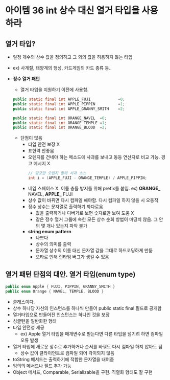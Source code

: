 # 아이템 36 int 상수 대신 열거 타입을 사용하라
## 열거 타입?
- 일정 개수의 상수 값을 정의하고 그 외의 값을 허용하지 않는 타입
- ex) 사게절, 태양계의 행성, 카드게임의 카드 종류 등..
- **정수 열거 패턴**
    - 열거 타입을 지원하기 이전에 사용함.
    
    ```java
    public static final int APPLE_FUJI            =0;
    public static final int APPLE_PIPPIN          =1;
    public static final int APPLE_GRANNY_SMITH    =2;
  
    public static final int ORANGE_NAVEL  =0;
    public static final int ORANGE_TEMPLE =1;
    public static final int ORANGE_BLOOD  =2;
    ```
    - 단점이 많음
        - 타입 안전 보장 X
        - 표현력 안좋음
        - 오렌지를 건네야 하는 메소드에 사과를 보내고 동등 연산자로 비교 가능. 경고 메시지 X
            ```java
            // 향긋한 오렌지 향의 사과 소스
            int i = (APPLE_FUJI - ORANGE_TEMPLE) / APPLE_PIPPIN;
            ```
        - 네임 스페이스 X. 이름 충돌 방지를 위해 prefix를 붙임. ex) **ORANGE_** NAVEL, **APPLE_** FUJI
        - 상수 값이 바뀌면 다시 컴파일 해야함. 다시 컴파일 하지 않을 시 오동작
        - 정수 상수는 문자열로 출력하기 까다로움
            - 값을 출력하거나 디버거로 보면 숫자로만 보여 도움 X
            - 같은 정수 열거 그룹에 속한 모든 상수 순회 방법이 마땅치 않음. 그 안의 몇 개나 있는지 파악 불가
        - **string enum pattern** 
            - 나쁘다
            - 상수의 의미를 출력
            - 문자열 상수의 이름 대신 문자열 값을 그대로 하드코딩하게 만듦    
            - 오타로 인해 런타임 버그가 생길 수 있음
## 열거 패턴 단점의 대안. **열거 타입(enum type)**
```java
public enum Apple { FUJI, PIPPIN, GRANNY_SMITH }
public enum Orange { NAVEL, TEMPLE, BLOOD }
```            
- 클래스이다.
- 상수 하나당 자신의 인스턴스를 하나씩 만들어 public static final 필드로 공개함
- 열거타입으로 만들어진 인스턴스는 하나인 것을 보장
- 싱글턴을 일반화한 형태
- 타입 안전성 제공
    - ex) Apple 열거 타입을 매개변수로 받는다면 다른 타입을 넘기려 하면 컴파일 오류 발생 
- 열거 타입에 새로운 상수르 추가하거나 순서를 바꿔도 다시 컴파일 하지 않아도 됨
    - 상수 값이 클라이언트로 컴파일 되어 각이되지 않음
- toString 메서드는 출력하기에 적합한 문자열을 내어줌
- 임의의 메서드나 필드 추가 가능
- Object 메서드, Comparable, Serializable을 구현. 직렬화 형태도 잘 구현
    
    